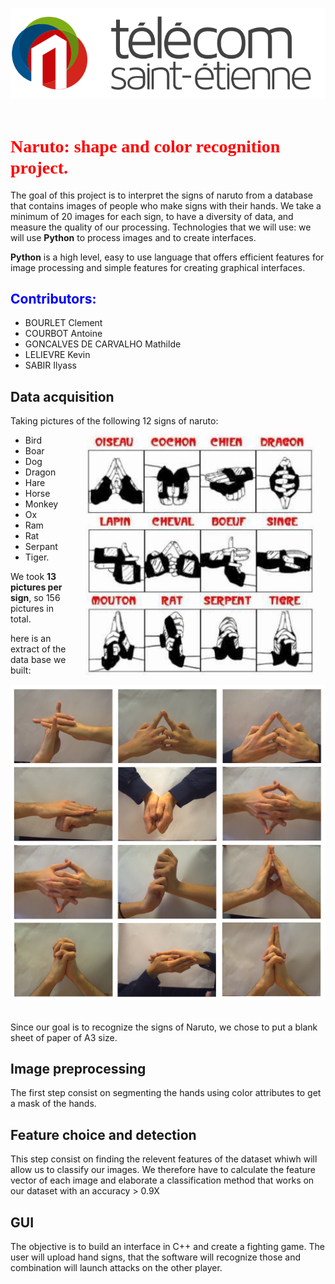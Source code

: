 ![Alt text](https://github.com/CourbotA/Naruto/blob/main/logo.svg)
<img scr="https://github.com/CourbotA/Naruto/blob/main/logo.svg">
# <span style="color:red; font-family: 'Bebas Neue';">Naruto: shape and color recognition project.</span>

The goal of this project is to interpret the signs of naruto from a database that contains images of people who make signs with their hands.
We take a minimum of 20 images for each sign, to have a diversity of data, and measure the quality of our processing.
Technologies that we will use:
we will use **Python** to process images and to create interfaces.

**Python** is a high level, easy to use language that offers efficient features for image processing and simple features for creating graphical interfaces.

##  <span style="color:blue">Contributors:</span>
- BOURLET Clement
- COURBOT Antoine
- GONCALVES DE CARVALHO Mathilde
- LELIEVRE Kevin
- SABIR Ilyass

## Data acquisition
Taking pictures of the following 12 signs of naruto: 
<img align="right" alt="coding" width="400" src="https://github.com/CourbotA/Naruto/blob/main/narutoSignes.jpg">
*  Bird
*  Boar
*  Dog
*  Dragon
*  Hare
*  Horse
*  Monkey
*  Ox
*  Ram
*  Rat
*  Serpant
*  Tiger.

We took **13 pictures per sign**, so 156 pictures in total.

here is an extract of the data base we built: 

![Alt text](https://github.com/CourbotA/Naruto/blob/main/extrait_BDD.png)
<img scr="https://github.com/CourbotA/Naruto/blob/main/extrait_BDD.png">

Since our goal is to recognize the signs of Naruto, we chose to put a blank sheet of paper of A3 size.

## Image preprocessing
The first step consist on segmenting the hands using color attributes to get a mask of the hands.

## Feature choice and detection
This step consist on finding the relevent features of the dataset whiwh will allow us to classify our images.
We therefore have to calculate the feature vector of each image and elaborate a classification method that works on our dataset 
with an accuracy > 0.9X

## GUI
The objective is to build an interface in C++ and create a fighting game.
The user will upload hand signs, that the software will recognize those and combination will launch attacks on the other player.
